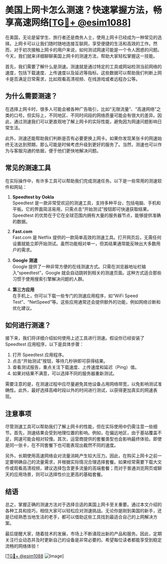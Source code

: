 # 美国上网卡怎么测速？快速掌握方法，畅享高速网络[[TG💪+ @esim1088](https://t.me/s/esim1088)]

在美国，无论是留学生、旅行者还是商务人士，使用上网卡已经成为一种常见的选择。上网卡可以让我们随时随地连接互联网，享受便捷的生活和高效的工作。然而，对于初次接触上网卡的用户来说，如何测试网速可能是一个令人困惑的问题。今天，我们就来详细聊聊美国上网卡的测速方法，帮助大家轻松掌握这一技能。

首先，我们需要了解什么是测速。测速就是通过特定的工具或网站检测当前网络的速度，包括下载速度、上传速度以及延迟等指标。这些数据可以帮助我们判断上网卡是否满足日常需求，比如观看高清视频、在线游戏或者远程办公等。

## 为什么需要测速？

在选择上网卡时，很多人可能会被各种广告吸引，比如“无限流量”、“高速网络”之类的口号。但实际上，不同地区、不同时间段的网络质量可能会有很大的差异。因此，通过测速我们可以更直观地了解上网卡的实际性能，避免因为网速问题影响日常生活。

此外，测速还能帮助我们判断是否有必要更换上网卡。如果你发现某张卡的网速始终无法达到预期，那么可能是时候考虑升级到更好的服务了。当然，测速也可以作为与客服沟通的依据，便于他们更快地解决问题。

## 常见的测速工具

在实际操作中，有许多工具可以帮助我们完成测速任务。以下是一些常用的测速软件和网站：

1. **Speedtest by Ookla**  
   Speedtest 是一款非常受欢迎的测速工具，支持多种平台，包括电脑、手机和平板。它的界面简洁易用，只需点击“开始测试”按钮即可快速获取结果。Speedtest 的优势在于它在全球范围内拥有大量的服务器节点，能够提供准确的数据。

2. **Fast.com**  
   Fast.com 是 Netflix 提供的一款简单高效的测速工具。打开网页后，无需任何设置就能立即开始测试。虽然功能相对单一，但其结果通常能反映出大多数用户的需求。

3. **Google 测速**  
   Google 提供了一种非常方便的在线测速方式。只需在浏览器地址栏输入“speedtest”，Google 就会自动跳转到相关的测速页面。这种方式适合那些习惯于使用搜索引擎解决问题的人群。

4. **第三方应用**  
   在手机上，你可以下载一些专门的测速应用程序，如“WiFi Speed Test”、“NetSpeed”等。这些应用通常还会提供额外的功能，例如网络诊断和优化建议。

## 如何进行测速？

接下来，我们将详细介绍如何使用上述工具进行测速。假设你已经安装了 Speedtest 应用程序，以下是具体步骤：

1. 打开 Speedtest 应用程序。
2. 点击“开始测试”按钮，等待几秒钟即可获得结果。
3. 查看测试报告，重点关注下载速度、上传速度和延迟（Ping）值。
4. 如果对结果不满意，可以选择不同的服务器重新测试。

需要注意的是，在测速过程中应尽量避免其他设备占用网络带宽，以免影响测试准确性。此外，最好选择高峰时段以外的时间进行测试，以获得更加真实的网速表现。

## 注意事项

尽管测速工具可以帮助我们了解上网卡的性能，但在实际使用中仍需注意一些细节。首先，测速结果会受到地理位置的影响。例如，在偏远地区，由于基站覆盖不足，网速可能会相对较慢。其次，运营商提供的套餐类型也会影响最终体验。即使是同一张卡，在不同套餐下也可能表现出截然不同的速度。

另外，长期使用高速网络会对流量消耗产生较大压力。因此，在购买上网卡之前一定要明确自己的流量需求，并根据实际情况合理选择套餐。如果经常需要下载大文件或观看高清视频，建议选择包含更多流量的高端套餐；而对于普通浏览网页或聊天的应用场景，则可以选择性价比更高的基础套餐。

## 结语

总之，掌握正确的测速方法对于选择合适的美国上网卡至关重要。通过本文介绍的各种工具和技巧，相信大家可以轻松应对测速挑战。无论你是刚到美国的新手，还是已经熟悉当地生活的老手，都可以借助这些工具找到最适合自己的上网解决方案。

最后提醒大家，随着技术的发展，市场上不断涌现出新的产品和服务。因此，定期关注行业动态并及时更新自己的设备是非常必要的。希望每位读者都能享受到稳定流畅的网络体验！

[[TG💪+ @esim1088](https://t.me/s/esim1088) ![Image](https://i.postimg.cc/4NQfJmqS/Snipaste-2025-05-13-00-14-12.png)]